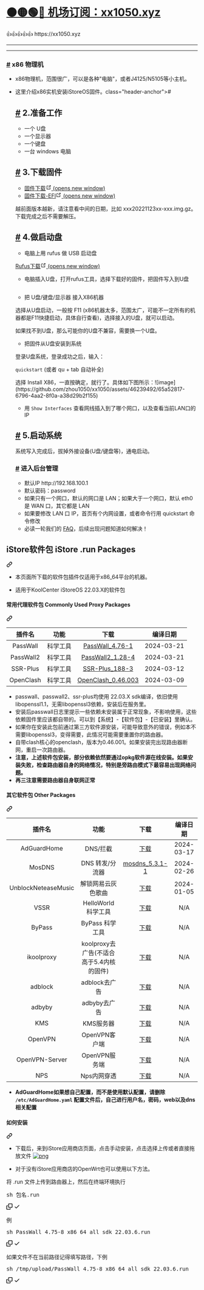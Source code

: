 # [🟠🟡🟢🔵 机场订阅：xx1050.xyz](https://xx1050.xyz)

<td>👍👍👍👍👍</td> https://xx1050.xyz


---------

--------

<div class="theme-default-content content__default"><h3 id="1.x86-物理机"><a href="#x86-物理机" class="header-anchor">#</a> x86 物理机</h3> <ul><li><p>x86物理机，范围很广，可以是各种"电脑"，或者J4125/N5105等小主机。</p></li> <li><p>这里介绍x86实机安装iStoreOS固件。class="header-anchor">#</a> <h2 id="_2-准备工作"><a href="#_2-准备工作" class="header-anchor">#</a> 2.准备工作</h2> <ul><li>一个 U盘</li> <li>一个显示器</li> <li>一个键盘</li> <li>一台 windows 电脑</li></ul> <h2 id="_3-下载固件"><a href="#_3-下载固件" class="header-anchor">#</a> 3.下载固件</h2> <ul><li><a href="https://fw.koolcenter.com/iStoreOS/x86_64/" target="_blank" rel="noopener noreferrer">固件下载<span><svg xmlns="http://www.w3.org/2000/svg" aria-hidden="true" focusable="false" x="0px" y="0px" viewBox="0 0 100 100" width="15" height="15" class="icon outbound"><path fill="currentColor" d="M18.8,85.1h56l0,0c2.2,0,4-1.8,4-4v-32h-8v28h-48v-48h28v-8h-32l0,0c-2.2,0-4,1.8-4,4v56C14.8,83.3,16.6,85.1,18.8,85.1z"></path> <polygon fill="currentColor" points="45.7,48.7 51.3,54.3 77.2,28.5 77.2,37.2 85.2,37.2 85.2,14.9 62.8,14.9 62.8,22.9 71.5,22.9"></polygon></svg> <span class="sr-only">(opens new window)</span></span></a></li> <li><a href="https://fw.koolcenter.com/iStoreOS/x86_64_efi/" target="_blank" rel="noopener noreferrer">固件下载-EFI<span><svg xmlns="http://www.w3.org/2000/svg" aria-hidden="true" focusable="false" x="0px" y="0px" viewBox="0 0 100 100" width="15" height="15" class="icon outbound"><path fill="currentColor" d="M18.8,85.1h56l0,0c2.2,0,4-1.8,4-4v-32h-8v28h-48v-48h28v-8h-32l0,0c-2.2,0-4,1.8-4,4v56C14.8,83.3,16.6,85.1,18.8,85.1z"></path> <polygon fill="currentColor" points="45.7,48.7 51.3,54.3 77.2,28.5 77.2,37.2 85.2,37.2 85.2,14.9 62.8,14.9 62.8,22.9 71.5,22.9"></polygon></svg> <span class="sr-only">(opens new window)</span></span></a></li></ul> <p>越前面版本越新，请注意看中间的日期，比如 xxx20221123xx-xxx.img.gz。下载完成之后不需要解压。</p> <h2 id="_4-做启动盘"><a href="#_4-做启动盘" class="header-anchor">#</a> 4.做启动盘</h2> <ul><li>电脑上用 rufus 做 USB 启动盘</li></ul> <p><a href="https://rufus.ie/zh/" target="_blank" rel="noopener noreferrer">Rufus下载<span><svg xmlns="http://www.w3.org/2000/svg" aria-hidden="true" focusable="false" x="0px" y="0px" viewBox="0 0 100 100" width="15" height="15" class="icon outbound"><path fill="currentColor" d="M18.8,85.1h56l0,0c2.2,0,4-1.8,4-4v-32h-8v28h-48v-48h28v-8h-32l0,0c-2.2,0-4,1.8-4,4v56C14.8,83.3,16.6,85.1,18.8,85.1z"></path> <polygon fill="currentColor" points="45.7,48.7 51.3,54.3 77.2,28.5 77.2,37.2 85.2,37.2 85.2,14.9 62.8,14.9 62.8,22.9 71.5,22.9"></polygon></svg> <span class="sr-only">(opens new window)</span></span></a></p> <ul><li>电脑插入U盘，打开rufus工具，选择下载好的固件，把固件写入到U盘</li></ul> <p><p><img src="https://doc.linkease.com/assets/img/install_x86.45efb3b5.png" alt=""></p></p> <ul><li>把 U盘/键盘/显示器 接入X86机器</li></ul> <p>选择从U盘启动，一般按 F11 (x86机器太多，范围太广，可能不一定所有的机器都是F11快捷启动，具体自行查看)，选择接入的U盘，就可以启动。</p> <p>如果找不到U盘，那么可能你的U盘不兼容，需要换一个U盘。</p> <ul><li>把固件从U盘安装到系统</li></ul> <p>登录U盘系统，登录成功之后，输入：</p> <p><code>quickstart</code> (或者 qu + tab 自动补全)</p> <p>选择 Install X86，一直按确定，就行了。具体如下图所示：![image](https://github.com/zhou1050/xx1050/assets/46239492/65a52817-6796-4aa2-8f0a-a38d29b2f155)
 <ul><li>用 <code>Show Interfaces</code> 查看网线插入到了哪个网口，以及查看当前LAN口的IP</li></ul> <h2 id="_5-启动系统"><a href="#_5-启动系统" class="header-anchor">#</a> 5.启动系统</h2> <p>系统写入完成后，拔掉外接设备(U盘/键盘等)，通电启动。</p> <h3 id="进入后台管理"><a href="#进入后台管理" class="header-anchor">#</a> 进入后台管理</h3> <ul><li>默认IP http://192.168.100.1</li> <li>默认密码：password</li> <li>如果只有一个网口，默认的网口是 LAN；如果大于一个网口，默认 eth0 是 WAN 口，其它都是 LAN</li> <li>如果要修改 LAN 口 IP，首页有个内网设置，或者命令行用 quickstart 命令修改</li> <li>必读一轮我们的 <a href="/zh/guide/istoreos/question.html" class="">FAQ</a>，后续出现问题知道如何解决！</li></ul></div>



<div class="Box-sc-g0xbh4-0 bJMeLZ js-snippet-clipboard-copy-unpositioned" data-hpc="true"><article class="markdown-body entry-content container-lg" itemprop="text"><div class="markdown-heading" dir="auto"><h2 tabindex="-1" class="heading-element" dir="auto">iStore软件包 iStore .run Packages</h2><a id="user-content-istore软件包-istore-run-packages" class="anchor" aria-label="Permalink: iStore软件包 iStore .run Packages" href="#istore软件包-istore-run-packages"><svg class="octicon octicon-link" viewBox="0 0 16 16" version="1.1" width="16" height="16" aria-hidden="true"><path d="m7.775 3.275 1.25-1.25a3.5 3.5 0 1 1 4.95 4.95l-2.5 2.5a3.5 3.5 0 0 1-4.95 0 .751.751 0 0 1 .018-1.042.751.751 0 0 1 1.042-.018 1.998 1.998 0 0 0 2.83 0l2.5-2.5a2.002 2.002 0 0 0-2.83-2.83l-1.25 1.25a.751.751 0 0 1-1.042-.018.751.751 0 0 1-.018-1.042Zm-4.69 9.64a1.998 1.998 0 0 0 2.83 0l1.25-1.25a.751.751 0 0 1 1.042.018.751.751 0 0 1 .018 1.042l-1.25 1.25a3.5 3.5 0 1 1-4.95-4.95l2.5-2.5a3.5 3.5 0 0 1 4.95 0 .751.751 0 0 1-.018 1.042.751.751 0 0 1-1.042.018 1.998 1.998 0 0 0-2.83 0l-2.5 2.5a1.998 1.998 0 0 0 0 2.83Z"></path></svg></a></div>
<ul dir="auto">
<li>
<p dir="auto">本页面所下载的软件包插件仅适用于x86_64平台的机器。</p>
</li>
<li>
<p dir="auto">适用于KoolCenter iStoreOS 22.03.X的软件包</p>
</li>
</ul>
<div class="markdown-heading" dir="auto"><h4 tabindex="-1" class="heading-element" dir="auto">常用代理软件包 Commonly Used Proxy Packages</h4><a id="user-content-常用代理软件包-commonly-used-proxy-packages" class="anchor" aria-label="Permalink: 常用代理软件包 Commonly Used Proxy Packages" href="#常用代理软件包-commonly-used-proxy-packages"><svg class="octicon octicon-link" viewBox="0 0 16 16" version="1.1" width="16" height="16" aria-hidden="true"><path d="m7.775 3.275 1.25-1.25a3.5 3.5 0 1 1 4.95 4.95l-2.5 2.5a3.5 3.5 0 0 1-4.95 0 .751.751 0 0 1 .018-1.042.751.751 0 0 1 1.042-.018 1.998 1.998 0 0 0 2.83 0l2.5-2.5a2.002 2.002 0 0 0-2.83-2.83l-1.25 1.25a.751.751 0 0 1-1.042-.018.751.751 0 0 1-.018-1.042Zm-4.69 9.64a1.998 1.998 0 0 0 2.83 0l1.25-1.25a.751.751 0 0 1 1.042.018.751.751 0 0 1 .018 1.042l-1.25 1.25a3.5 3.5 0 1 1-4.95-4.95l2.5-2.5a3.5 3.5 0 0 1 4.95 0 .751.751 0 0 1-.018 1.042.751.751 0 0 1-1.042.018 1.998 1.998 0 0 0-2.83 0l-2.5 2.5a1.998 1.998 0 0 0 0 2.83Z"></path></svg></a></div>
<table>
<thead>
<tr>
<th align="center">插件名</th>
<th align="center">功能</th>
<th align="center">下载</th>
<th align="center">编译日期</th>
</tr>
</thead>
<tbody>
<tr>
<td align="center">PassWall</td>
<td align="center">科学工具</td>
<td align="center"><a href="https://github.com/AUK9527/Are-u-ok/raw/main/x86/all/PassWall_4.76-1_x86_64_all_sdk_22.03.6.run">PassWall_4.76-1</a></td>
<td align="center">2024-03-21</td>
</tr>
<tr>
<td align="center">PassWall2</td>
<td align="center">科学工具</td>
<td align="center"><a href="https://github.com/AUK9527/Are-u-ok/raw/main/x86/all/PassWall2_1.28-4_x86_64_all_sdk_22.03.6.run">PassWall2_1.28-4</a></td>
<td align="center">2024-03-21</td>
</tr>
<tr>
<td align="center">SSR-Plus</td>
<td align="center">科学工具</td>
<td align="center"><a href="https://github.com/AUK9527/Are-u-ok/raw/main/x86/all/SSR-Plus_188-3_x86_64_all_sdk_22.03.6.run">SSR-Plus_188-3</a></td>
<td align="center">2024-03-12</td>
</tr>
<tr>
<td align="center">OpenClash</td>
<td align="center">科学工具</td>
<td align="center"><a href="https://github.com/AUK9527/Are-u-ok/raw/main/x86/all/OpenClash_0.46.003+x86_64_core.run">OpenClash_0.46.003</a></td>
<td align="center">2024-03-09</td>
</tr>
</tbody>
</table>
<ul dir="auto">
<li>passwall、passwall2、ssr-plus均使用 22.03.X sdk编译，依旧使用libopenssl1.1，无需libopenssl3依赖，安装后在服务里。</li>
<li>安装后passwall日志里提示一些依赖未安装属于正常现象，不影响使用，这些依赖固件里应该都自带的。可以到【系统】-【软件包】-【已安装】里确认。</li>
<li>如果你在安装此包前通过第三方软件源安装，可能导致意外的错误，例如本不需要libopenssl3，变得需要，此情况可能需要重置你的路由器。</li>
<li>自带clash核心的openclash，版本为0.46.001。如果安装完出现路由器断网，重启一次路由器。</li>
<li><strong>注意，上述软件包安装，部分依赖依然要通过opkg软件源在线安装。如果安装失败，检查路由器自身的网络情况，特别是旁路由模式下最容易出现网络问题。</strong></li>
<li><strong>再三注意需要路由器自身联网正常</strong></li>
</ul>
<div class="markdown-heading" dir="auto"><h4 tabindex="-1" class="heading-element" dir="auto">其它软件包 Other Packages</h4><a id="user-content-其它软件包-other-packages" class="anchor" aria-label="Permalink: 其它软件包 Other Packages" href="#其它软件包-other-packages"><svg class="octicon octicon-link" viewBox="0 0 16 16" version="1.1" width="16" height="16" aria-hidden="true"><path d="m7.775 3.275 1.25-1.25a3.5 3.5 0 1 1 4.95 4.95l-2.5 2.5a3.5 3.5 0 0 1-4.95 0 .751.751 0 0 1 .018-1.042.751.751 0 0 1 1.042-.018 1.998 1.998 0 0 0 2.83 0l2.5-2.5a2.002 2.002 0 0 0-2.83-2.83l-1.25 1.25a.751.751 0 0 1-1.042-.018.751.751 0 0 1-.018-1.042Zm-4.69 9.64a1.998 1.998 0 0 0 2.83 0l1.25-1.25a.751.751 0 0 1 1.042.018.751.751 0 0 1 .018 1.042l-1.25 1.25a3.5 3.5 0 1 1-4.95-4.95l2.5-2.5a3.5 3.5 0 0 1 4.95 0 .751.751 0 0 1-.018 1.042.751.751 0 0 1-1.042.018 1.998 1.998 0 0 0-2.83 0l-2.5 2.5a1.998 1.998 0 0 0 0 2.83Z"></path></svg></a></div>
<table>
<thead>
<tr>
<th align="center">插件名</th>
<th align="center">功能</th>
<th align="center">下载</th>
<th align="center">编译日期</th>
</tr>
</thead>
<tbody>
<tr>
<td align="center">AdGuardHome</td>
<td align="center">DNS/拦截</td>
<td align="center"><a href="https://github.com/AUK9527/Are-u-ok/raw/main/x86/all/adguardhome.run">下载</a></td>
<td align="center">2024-03-17</td>
</tr>
<tr>
<td align="center">MosDNS</td>
<td align="center">DNS 转发/分流器</td>
<td align="center"><a href="https://github.com/AUK9527/Are-u-ok/raw/main/x86/all/mosdns_5.3.1-1_x86_64_all.run">mosdns_5.3.1-1</a></td>
<td align="center">2024-02-26</td>
</tr>
<tr>
<td align="center">UnblockNeteaseMusic</td>
<td align="center">解锁网易云灰色歌曲</td>
<td align="center"><a href="https://github.com/AUK9527/Are-u-ok/raw/main/x86/all/unblockneteasemusic.run">下载</a></td>
<td align="center">2024-01-05</td>
</tr>
<tr>
<td align="center">VSSR</td>
<td align="center">HelloWorld 科学工具</td>
<td align="center"><a href="https://github.com/AUK9527/Are-u-ok/raw/main/x86/all/VSSR_x86.run">下载</a></td>
<td align="center">N/A</td>
</tr>
<tr>
<td align="center">ByPass</td>
<td align="center">ByPass 科学工具</td>
<td align="center"><a href="https://github.com/AUK9527/Are-u-ok/raw/main/x86/all/ByPass_x86.run">下载</a></td>
<td align="center">N/A</td>
</tr>
<tr>
<td align="center">ikoolproxy</td>
<td align="center">koolproxy去广告(不适合高于5.4内核的固件)</td>
<td align="center"><a href="https://github.com/AUK9527/Are-u-ok/raw/main/x86/all/ikoolproxy_x86.run">下载</a></td>
<td align="center">N/A</td>
</tr>
<tr>
<td align="center">adblock</td>
<td align="center">adblock去广告</td>
<td align="center"><a href="https://github.com/AUK9527/Are-u-ok/raw/main/x86/all/adblock_x86.run">下载</a></td>
<td align="center">N/A</td>
</tr>
<tr>
<td align="center">adbyby</td>
<td align="center">adbyby去广告</td>
<td align="center"><a href="https://github.com/AUK9527/Are-u-ok/raw/main/x86/all/adbyby_x86.run">下载</a></td>
<td align="center">N/A</td>
</tr>
<tr>
<td align="center">KMS</td>
<td align="center">KMS服务器</td>
<td align="center"><a href="https://github.com/AUK9527/Are-u-ok/raw/main/x86/all/KMS_x86.run">下载</a></td>
<td align="center">N/A</td>
</tr>
<tr>
<td align="center">OpenVPN</td>
<td align="center">OpenVPN客户端</td>
<td align="center"><a href="https://github.com/AUK9527/Are-u-ok/raw/main/x86/all/OpenVPN_x86.run">下载</a></td>
<td align="center">N/A</td>
</tr>
<tr>
<td align="center">OpenVPN-Server</td>
<td align="center">OpenVPN服务端</td>
<td align="center"><a href="https://github.com/AUK9527/Are-u-ok/raw/main/x86/all/OpenVPN-Server_x86.run">下载</a></td>
<td align="center">N/A</td>
</tr>
<tr>
<td align="center">NPS</td>
<td align="center">Nps内网穿透</td>
<td align="center"><a href="https://github.com/AUK9527/Are-u-ok/raw/main/x86/all/NPS_x86.run">下载</a></td>
<td align="center">N/A</td>
</tr>
</tbody>
</table>
<ul dir="auto">
<li><strong>AdGuardHome如果想自己配置，而不是使用默认配置，请删除 <code>/etc/AdGuardHome.yaml</code> 配置文件后，自己进行用户名，密码，web以及dns相关配置</strong></li>
</ul>
<div class="markdown-heading" dir="auto"><h4 tabindex="-1" class="heading-element" dir="auto">如何安装</h4><a id="user-content-如何安装" class="anchor" aria-label="Permalink: 如何安装" href="#如何安装"><svg class="octicon octicon-link" viewBox="0 0 16 16" version="1.1" width="16" height="16" aria-hidden="true"><path d="m7.775 3.275 1.25-1.25a3.5 3.5 0 1 1 4.95 4.95l-2.5 2.5a3.5 3.5 0 0 1-4.95 0 .751.751 0 0 1 .018-1.042.751.751 0 0 1 1.042-.018 1.998 1.998 0 0 0 2.83 0l2.5-2.5a2.002 2.002 0 0 0-2.83-2.83l-1.25 1.25a.751.751 0 0 1-1.042-.018.751.751 0 0 1-.018-1.042Zm-4.69 9.64a1.998 1.998 0 0 0 2.83 0l1.25-1.25a.751.751 0 0 1 1.042.018.751.751 0 0 1 .018 1.042l-1.25 1.25a3.5 3.5 0 1 1-4.95-4.95l2.5-2.5a3.5 3.5 0 0 1 4.95 0 .751.751 0 0 1-.018 1.042.751.751 0 0 1-1.042.018 1.998 1.998 0 0 0-2.83 0l-2.5 2.5a1.998 1.998 0 0 0 0 2.83Z"></path></svg></a></div>
<ul dir="auto">
<li>
<p dir="auto">下载后，来到iStore应用商店页面，点击手动安装，点击选择上传或者直接拖放文件
<a target="_blank" rel="noopener noreferrer nofollow" href="https://camo.githubusercontent.com/7bb6bb7288f22482f4b7474270ab00d092692bb111b2130ea210c37dfc51f6c8/68747470733a2f2f63646e2e6a7364656c6976722e6e65742f67682f41554b393532372f4172652d752d6f6b406d61737465722f617070732f696e7374616c6c2e706e67"><img src="https://camo.githubusercontent.com/7bb6bb7288f22482f4b7474270ab00d092692bb111b2130ea210c37dfc51f6c8/68747470733a2f2f63646e2e6a7364656c6976722e6e65742f67682f41554b393532372f4172652d752d6f6b406d61737465722f617070732f696e7374616c6c2e706e67" alt="png" data-canonical-src="https://cdn.jsdelivr.net/gh/AUK9527/Are-u-ok@master/apps/install.png" style="max-width: 100%;"></a></p>
</li>
<li>
<p dir="auto">对于没有iStore应用商店的OpenWrt也可以使用以下方法。</p>
</li>
</ul>
<p dir="auto">将 .run 文件上传到路由器上，然后在终端环境执行</p>
<div class="highlight highlight-text-shell-session notranslate position-relative overflow-auto" dir="auto"><pre><span class="pl-c1">sh 包名.run</span></pre><div class="zeroclipboard-container">
    <clipboard-copy aria-label="Copy" class="ClipboardButton btn btn-invisible js-clipboard-copy m-2 p-0 tooltipped-no-delay d-flex flex-justify-center flex-items-center" data-copy-feedback="Copied!" data-tooltip-direction="w" value="sh 包名.run" tabindex="0" role="button">
      <svg aria-hidden="true" height="16" viewBox="0 0 16 16" version="1.1" width="16" data-view-component="true" class="octicon octicon-copy js-clipboard-copy-icon">
    <path d="M0 6.75C0 5.784.784 5 1.75 5h1.5a.75.75 0 0 1 0 1.5h-1.5a.25.25 0 0 0-.25.25v7.5c0 .138.112.25.25.25h7.5a.25.25 0 0 0 .25-.25v-1.5a.75.75 0 0 1 1.5 0v1.5A1.75 1.75 0 0 1 9.25 16h-7.5A1.75 1.75 0 0 1 0 14.25Z"></path><path d="M5 1.75C5 .784 5.784 0 6.75 0h7.5C15.216 0 16 .784 16 1.75v7.5A1.75 1.75 0 0 1 14.25 11h-7.5A1.75 1.75 0 0 1 5 9.25Zm1.75-.25a.25.25 0 0 0-.25.25v7.5c0 .138.112.25.25.25h7.5a.25.25 0 0 0 .25-.25v-7.5a.25.25 0 0 0-.25-.25Z"></path>
</svg>
      <svg aria-hidden="true" height="16" viewBox="0 0 16 16" version="1.1" width="16" data-view-component="true" class="octicon octicon-check js-clipboard-check-icon color-fg-success d-none">
    <path d="M13.78 4.22a.75.75 0 0 1 0 1.06l-7.25 7.25a.75.75 0 0 1-1.06 0L2.22 9.28a.751.751 0 0 1 .018-1.042.751.751 0 0 1 1.042-.018L6 10.94l6.72-6.72a.75.75 0 0 1 1.06 0Z"></path>
</svg>
    </clipboard-copy>
  </div></div>
<p dir="auto">例</p>
<div class="highlight highlight-text-shell-session notranslate position-relative overflow-auto" dir="auto"><pre><span class="pl-c1">sh PassWall_4.75-8_x86_64_all_sdk_22.03.6.run</span></pre><div class="zeroclipboard-container">
    <clipboard-copy aria-label="Copy" class="ClipboardButton btn btn-invisible js-clipboard-copy m-2 p-0 tooltipped-no-delay d-flex flex-justify-center flex-items-center" data-copy-feedback="Copied!" data-tooltip-direction="w" value="sh PassWall_4.75-8_x86_64_all_sdk_22.03.6.run" tabindex="0" role="button">
      <svg aria-hidden="true" height="16" viewBox="0 0 16 16" version="1.1" width="16" data-view-component="true" class="octicon octicon-copy js-clipboard-copy-icon">
    <path d="M0 6.75C0 5.784.784 5 1.75 5h1.5a.75.75 0 0 1 0 1.5h-1.5a.25.25 0 0 0-.25.25v7.5c0 .138.112.25.25.25h7.5a.25.25 0 0 0 .25-.25v-1.5a.75.75 0 0 1 1.5 0v1.5A1.75 1.75 0 0 1 9.25 16h-7.5A1.75 1.75 0 0 1 0 14.25Z"></path><path d="M5 1.75C5 .784 5.784 0 6.75 0h7.5C15.216 0 16 .784 16 1.75v7.5A1.75 1.75 0 0 1 14.25 11h-7.5A1.75 1.75 0 0 1 5 9.25Zm1.75-.25a.25.25 0 0 0-.25.25v7.5c0 .138.112.25.25.25h7.5a.25.25 0 0 0 .25-.25v-7.5a.25.25 0 0 0-.25-.25Z"></path>
</svg>
      <svg aria-hidden="true" height="16" viewBox="0 0 16 16" version="1.1" width="16" data-view-component="true" class="octicon octicon-check js-clipboard-check-icon color-fg-success d-none">
    <path d="M13.78 4.22a.75.75 0 0 1 0 1.06l-7.25 7.25a.75.75 0 0 1-1.06 0L2.22 9.28a.751.751 0 0 1 .018-1.042.751.751 0 0 1 1.042-.018L6 10.94l6.72-6.72a.75.75 0 0 1 1.06 0Z"></path>
</svg>
    </clipboard-copy>
  </div></div>
<p dir="auto">如果文件不在当前路径记得填写路径，下例</p>
<div class="highlight highlight-text-shell-session notranslate position-relative overflow-auto" dir="auto"><pre><span class="pl-c1">sh /tmp/upload/PassWall_4.75-8_x86_64_all_sdk_22.03.6.run</span></pre><div class="zeroclipboard-container">
    <clipboard-copy aria-label="Copy" class="ClipboardButton btn btn-invisible js-clipboard-copy m-2 p-0 tooltipped-no-delay d-flex flex-justify-center flex-items-center" data-copy-feedback="Copied!" data-tooltip-direction="w" value="sh /tmp/upload/PassWall_4.75-8_x86_64_all_sdk_22.03.6.run" tabindex="0" role="button">
      <svg aria-hidden="true" height="16" viewBox="0 0 16 16" version="1.1" width="16" data-view-component="true" class="octicon octicon-copy js-clipboard-copy-icon">
    <path d="M0 6.75C0 5.784.784 5 1.75 5h1.5a.75.75 0 0 1 0 1.5h-1.5a.25.25 0 0 0-.25.25v7.5c0 .138.112.25.25.25h7.5a.25.25 0 0 0 .25-.25v-1.5a.75.75 0 0 1 1.5 0v1.5A1.75 1.75 0 0 1 9.25 16h-7.5A1.75 1.75 0 0 1 0 14.25Z"></path><path d="M5 1.75C5 .784 5.784 0 6.75 0h7.5C15.216 0 16 .784 16 1.75v7.5A1.75 1.75 0 0 1 14.25 11h-7.5A1.75 1.75 0 0 1 5 9.25Zm1.75-.25a.25.25 0 0 0-.25.25v7.5c0 .138.112.25.25.25h7.5a.25.25 0 0 0 .25-.25v-7.5a.25.25 0 0 0-.25-.25Z"></path>
</svg>
      <svg aria-hidden="true" height="16" viewBox="0 0 16 16" version="1.1" width="16" data-view-component="true" class="octicon octicon-check js-clipboard-check-icon color-fg-success d-none">
    <path d="M13.78 4.22a.75.75 0 0 1 0 1.06l-7.25 7.25a.75.75 0 0 1-1.06 0L2.22 9.28a.751.751 0 0 1 .018-1.042.751.751 0 0 1 1.042-.018L6 10.94l6.72-6.72a.75.75 0 0 1 1.06 0Z"></path>
</svg>
    </clipboard-copy>
  </div></div>
</article></div>
